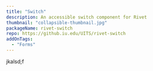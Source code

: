 ```yaml
---
title: "Switch"
description: An accessible switch component for Rivet
thumbnail: "collapsible-thumbnail.jpg"
packageName: rivet-switch
repo: https://github.iu.edu/UITS/rivet-switch
addOnTags:
  - "Forms"
---
```

jkalsd;f